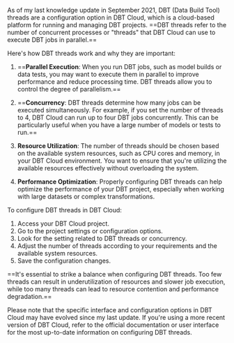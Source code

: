 As of my last knowledge update in September 2021, DBT (Data Build Tool) threads are a configuration option in DBT Cloud, which is a cloud-based platform for running and managing DBT projects. ==DBT threads refer to the number of concurrent processes or "threads" that DBT Cloud can use to execute DBT jobs in parallel.==

Here's how DBT threads work and why they are important:

1. ==**Parallel Execution**: When you run DBT jobs, such as model builds or data tests, you may want to execute them in parallel to improve performance and reduce processing time. DBT threads allow you to control the degree of parallelism.==

2. ==**Concurrency**: DBT threads determine how many jobs can be executed simultaneously. For example, if you set the number of threads to 4, DBT Cloud can run up to four DBT jobs concurrently. This can be particularly useful when you have a large number of models or tests to run.==

3. **Resource Utilization**: The number of threads should be chosen based on the available system resources, such as CPU cores and memory, in your DBT Cloud environment. You want to ensure that you're utilizing the available resources effectively without overloading the system.

4. **Performance Optimization**: Properly configuring DBT threads can help optimize the performance of your DBT project, especially when working with large datasets or complex transformations.

To configure DBT threads in DBT Cloud:

1. Access your DBT Cloud project.
2. Go to the project settings or configuration options.
3. Look for the setting related to DBT threads or concurrency.
4. Adjust the number of threads according to your requirements and the available system resources.
5. Save the configuration changes.

==It's essential to strike a balance when configuring DBT threads. Too few threads can result in underutilization of resources and slower job execution, while too many threads can lead to resource contention and performance degradation.==

Please note that the specific interface and configuration options in DBT Cloud may have evolved since my last update. If you're using a more recent version of DBT Cloud, refer to the official documentation or user interface for the most up-to-date information on configuring DBT threads.
